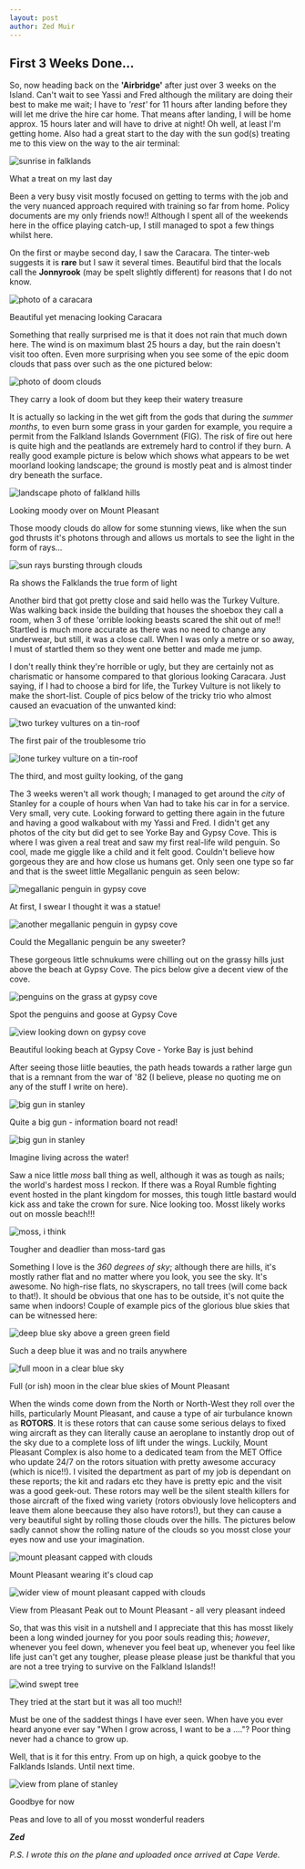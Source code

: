 ```yaml
---
layout: post
author: Zed Muir
---
```


## First 3 Weeks Done...

So, now heading back on the **'Airbridge'** after just over 3 weeks on the Island. Can't wait to see Yassi and Fred although the military are doing their best to make me wait; I have to *'rest'* for 11 hours after landing before they will let me drive the hire car home. That means after landing, I will be home approx. 15 hours later and will have to drive at night! Oh well, at least I'm getting home. Also had a great start to the day with the sun god(s) treating me to this view on the way to the air terminal: 

![sunrise in falklands](images/falklands-first-visit/final-day-sunrise.jpeg)
<figcaption>What a treat on my last day</figcaption>

Been a very busy visit mostly focused on getting to terms with the job and the very nuanced approach required with training so far from home. Policy documents are my only friends now!! Although I spent all of the weekends here in the office playing catch-up, I still managed to spot a few things whilst here. 

On the first or maybe second day, I saw the Caracara. The tinter-web suggests it is **rare** but I saw it several times. Beautiful bird that the locals call the **Jonnyrook** (may be spelt slightly different) for reasons that I do not know. 

![photo of a caracara](images/falklands-first-visit/caracara.png)
<figcaption>Beautiful yet menacing looking Caracara</figcaption>

Something that really surprised me is that it does not rain that much down here. The wind is on maximum blast 25 hours a day, but the rain doesn't visit too often. Even more surprising when you see some of the epic doom clouds that pass over such as the one pictured below: 

![photo of doom clouds](images/falklands-first-visit/doom-clouds.jpeg)
<figcaption>They carry a look of doom but they keep their watery treasure</figcaption>

It is actually so lacking in the wet gift from the gods that during the *summer months*, to even burn some grass in your garden for example, you require a permit from the Falkland Islands Government (FIG). The risk of fire out here is quite high and the peatlands are extremely hard to control if they burn. A really good example picture is below which shows what appears to be wet moorland looking landscape; the ground is mostly peat and is almost tinder dry beneath the surface. 

![landscape photo of falkland hills](images/falklands-first-visit/pleasant-peak-moody.jpeg)
<figcaption>Looking moody over on Mount Pleasant</figcaption>

Those moody clouds do allow for some stunning views, like when the sun god thrusts it's photons through and allows us mortals to see the light in the form of rays...

![sun rays bursting through clouds](images/falklands-first-visit/sunrays-moody.jpeg)
<figcaption>Ra shows the Falklands the true form of light</figcaption>

Another bird that got pretty close and said hello was the Turkey Vulture. Was walking back inside the building that houses the shoebox they call a room, when 3 of these 'orrible looking beasts scared the shit out of me!! Startled is much more accurate as there was no need to change any underwear, but still, it was a close call. When I was only a metre or so away, I must of startled them so they went one better and made me jump. 

I don't really think they're horrible or ugly, but they are certainly not as charismatic or hansome compared to that glorious looking Caracara. Just saying, if I had to choose a bird for life, the Turkey Vulture is not likely to make the short-list. Couple of pics below of the tricky trio who almost caused an evacuation of the unwanted kind:

![two turkey vultures on a tin-roof](images/falklands-first-visit/turkey-vultures.jpeg)
<figcaption>The first pair of the troublesome trio</figcaption>

![lone turkey vulture on a tin-roof](images/falklands-first-visit/turkey-vulture.jpeg)
<figcaption>The third, and most guilty looking, of the gang</figcaption>

The 3 weeks weren't all work though; I managed to get around the *city* of Stanley for a couple of hours when Van had to take his car in for a service. Very small, very cute. Looking forward to getting there again in the future and having a good walkabout with my Yassi and Fred. I didn't get any photos of the city but did get to see Yorke Bay and Gypsy Cove. This is where I was given a real treat and saw my first real-life wild penguin. So cool, made me giggle like a child and it felt good. Couldn't believe how gorgeous they are and how close us humans get. Only seen one type so far and that is the sweet little Megallanic penguin as seen below: 

![megallanic penguin in gypsy cove](images/falklands-first-visit/megallanic-penguin-1.jpeg)
<figcaption>At first, I swear I thought it was a statue!</figcaption>

![another megallanic penguin in gypsy cove](images/falklands-first-visit/megallanic-penguin-2.jpeg)
<figcaption>Could the Megallanic penguin be any sweeter?</figcaption>

These gorgeous little schnukums were chilling out on the grassy hills just above the beach at Gypsy Cove. The pics below give a decent view of the cove. 

![penguins on the grass at gypsy cove](images/falklands-first-visit/gypsy-cove-penguins.jpeg)
<figcaption>Spot the penguins and goose at Gypsy Cove</figcaption>

![view looking down on gypsy cove](images/falklands-first-visit/gypsy-cove-high-view.jpeg)
<figcaption>Beautiful looking beach at Gypsy Cove - Yorke Bay is just behind</figcaption>

After seeing those liitle beauties, the path heads towards a rather large gun that is a remnant from the war of '82 (I believe, please no quoting me on any of the stuff I write on here). 

![big gun in stanley](images/falklands-first-visit/old-gun-1.jpeg)
<figcaption>Quite a big gun - information board not read!</figcaption>

![big gun in stanley](images/falklands-first-visit/old-gun-2.jpeg)
<figcaption>Imagine living across the water!</figcaption>

Saw a nice little *moss* ball thing as well, although it was as tough as nails; the world's hardest moss I reckon. If there was a Royal Rumble fighting event hosted in the plant kingdom for mosses, this tough little bastard would kick ass and take the crown for sure. Nice looking too. Mosst likely works out on mossle beach!!! 

![moss, i think](images/falklands-first-visit/beautiful-moss-ball.jpeg)
<figcaption>Tougher and deadlier than moss-tard gas</figcaption>

Something I love is the *360 degrees of sky*; although there are hills, it's mostly rather flat and no matter where you look, you see the sky. It's awesome. No high-rise flats, no skyscrapers, no tall trees (will come back to that!). It should be obvious that one has to be outside, it's not quite the same when indoors! Couple of example pics of the glorious blue skies that can be witnessed here:

![deep blue sky above a green green field](images/falklands-first-visit/sunny-deep-blue.jpeg)
<figcaption>Such a deep blue it was and no trails anywhere</figcaption>

![full moon in a clear blue sky](images/falklands-first-visit/clear-moon.jpeg)
<figcaption>Full (or ish) moon in the clear blue skies of Mount Pleasant</figcaption>

When the winds come down from the North or North-West they roll over the hills, particularly Mount Pleasant, and cause a type of air turbulance known as **ROTORS**. It is these rotors that can cause some serious delays to fixed wing aircraft as they can literally cause an aeroplane to instantly drop out of the sky due to a complete loss of lift under the wings. Luckily, Mount Pleasant Complex is also home to a dedicated team from the MET Office who update 24/7 on the rotors situation with pretty awesome accuracy (which is nice!!). I visited the department as part of my job is dependant on these reports; the kit and radars etc they have is pretty epic and the visit was a good geek-out. These rotors may well be the silent stealth killers for those aircraft of the fixed wing variety (rotors obviously love helicopters and leave them alone beecause they also have rotors!), but they can cause a very beautiful sight by rolling those clouds over the hills. The pictures below sadly cannot show the rolling nature of the clouds so you mosst close your eyes now and use your imagination. 

![mount pleasant capped with clouds](images/falklands-first-visit/pleasant-peak-capped.jpeg)
<figcaption>Mount Pleasant wearing it's cloud cap</figcaption>

![wider view of mount pleasant capped with clouds](images/falklands-first-visit/pleasant-peak-stunning.jpeg)
<figcaption>View from Pleasant Peak out to Mount Pleasant - all very pleasant indeed</figcaption>

So, that was this visit in a nutshell and I appreciate that this has mosst likely been a long winded journey for you poor souls reading this; *however*, whenever you feel down, whenever you feel beat up, whenever you feel like life just can't get any tougher, please please please just be thankful that you are not a tree trying to survive on the Falkland Islands!!

![wind swept tree](images/falklands-first-visit/poor-tree.jpeg)
<figcaption>They tried at the start but it was all too much!!</figcaption>

Must be one of the saddest things I have ever seen. When have you ever heard anyone ever say "When I grow across, I want to be a ...."? Poor thing never had a chance to grow up. 

Well, that is it for this entry. From up on high, a quick goobye to the Falklands Islands. Until next time. 

![view from plane of stanley](images/falklands-first-visit/last-look-at-falklands.jpeg)
<figcaption>Goodbye for now</figcaption>

Peas and love to all of you mosst wonderful readers

***Zed***

*P.S. I wrote this on the plane and uploaded once arrived at Cape Verde.*